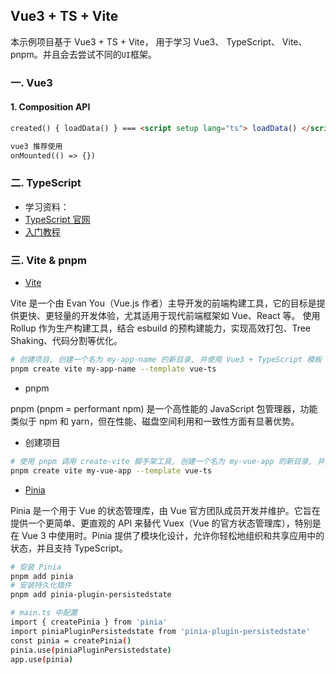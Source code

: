 ## Vue3 + TS + Vite

本示例项目基于 Vue3 + TS + Vite， 用于学习 Vue3、 TypeScript、 Vite、 pnpm。并且会去尝试不同的`UI`框架。

### 一. Vue3 

#### 1. Composition API
```md
created() { loadData() } === <script setup lang="ts"> loadData() </script>

vue3 推荐使用
onMounted(() => {})
```

### 二. TypeScript

- 学习资料：
- <a href="https://www.typescriptlang.org/docs/handbook/typescript-in-5-minutes.html" target="_blank">TypeScript 官网</a>
- <a href="https://ts.xcatliu.com/" target="_blank">入门教程</a>

### 三. Vite & pnpm

- <a href="https://cn.vite.dev/" target="_blank">Vite</a>

Vite 是一个由 Evan You（Vue.js 作者）主导开发的前端构建工具，它的目标是提供更快、更轻量的开发体验，尤其适用于现代前端框架如 Vue、React 等。
使用 Rollup 作为生产构建工具，结合 esbuild 的预构建能力，实现高效打包、Tree Shaking、代码分割等优化。
```bash
# 创建项目, 创建一个名为 my-app-name 的新目录, 并使用 Vue3 + TypeScript 模板
pnpm create vite my-app-name --template vue-ts
```

- pnpm

pnpm (pnpm = performant npm) 是一个高性能的 JavaScript 包管理器，功能类似于 npm 和 yarn，但在性能、磁盘空间利用和一致性方面有显著优势。

- 创建项目

```bash
# 使用 pnpm 调用 create-vite 脚手架工具, 创建一个名为 my-vue-app 的新目录, 并使用 Vue3 + TypeScript 模板
pnpm create vite my-vue-app --template vue-ts
```

- [Pinia](https://pinia.vuejs.org/zh)

Pinia 是一个用于 Vue 的状态管理库，由 Vue 官方团队成员开发并维护。它旨在提供一个更简单、更直观的 API 来替代 Vuex（Vue 的官方状态管理库），特别是在 Vue 3 中使用时。Pinia 提供了模块化设计，允许你轻松地组织和共享应用中的状态，并且支持 TypeScript。

```bash
# 安装 Pinia
pnpm add pinia
# 安装持久化插件
pnpm add pinia-plugin-persistedstate

# main.ts 中配置
import { createPinia } from 'pinia'
import piniaPluginPersistedstate from 'pinia-plugin-persistedstate'
const pinia = createPinia()
pinia.use(piniaPluginPersistedstate) 
app.use(pinia)
```
